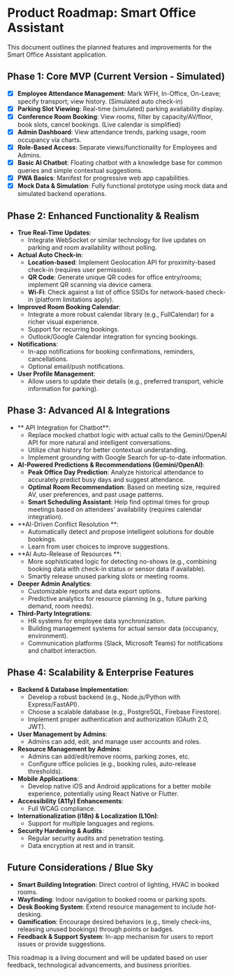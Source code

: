 
# Product Roadmap: Smart Office Assistant

This document outlines the planned features and improvements for the Smart Office Assistant application.

## Phase 1: Core MVP (Current Version - Simulated)

-   [x] **Employee Attendance Management**: Mark WFH, In-Office, On-Leave; specify transport; view history. (Simulated auto check-in)
-   [x] **Parking Slot Viewing**: Real-time (simulated) parking availability display.
-   [x] **Conference Room Booking**: View rooms, filter by capacity/AV/floor, book slots, cancel bookings. (Live calendar is simplified)
-   [x] **Admin Dashboard**: View attendance trends, parking usage, room occupancy via charts.
-   [x] **Role-Based Access**: Separate views/functionality for Employees and Admins.
-   [x] **Basic AI Chatbot**: Floating chatbot with a knowledge base for common queries and simple contextual suggestions.
-   [x] **PWA Basics**: Manifest for progressive web app capabilities.
-   [x] **Mock Data & Simulation**: Fully functional prototype using mock data and simulated backend operations.

## Phase 2: Enhanced Functionality & Realism

-   **True Real-Time Updates**:
    -   Integrate WebSocket or similar technology for live updates on parking and room availability without polling.
-   **Actual Auto Check-in**:
    -   **Location-based**: Implement Geolocation API for proximity-based check-in (requires user permission).
    -   **QR Code**: Generate unique QR codes for office entry/rooms; implement QR scanning via device camera.
    -   **Wi-Fi**: Check against a list of office SSIDs for network-based check-in (platform limitations apply).
-   **Improved Room Booking Calendar**:
    -   Integrate a more robust calendar library (e.g., FullCalendar) for a richer visual experience.
    -   Support for recurring bookings.
    -   Outlook/Google Calendar integration for syncing bookings.
-   **Notifications**:
    -   In-app notifications for booking confirmations, reminders, cancellations.
    -   Optional email/push notifications.
-   **User Profile Management**:
    -   Allow users to update their details (e.g., preferred transport, vehicle information for parking).

## Phase 3: Advanced AI & Integrations

-   ** API Integration for Chatbot**:
    -   Replace mocked chatbot logic with actual calls to the Gemini/OpenAI API for more natural and intelligent conversations.
    -   Utilize chat history for better contextual understanding.
    -   Implement grounding with Google Search for up-to-date information.
-   **AI-Powered Predictions & Recommendations (Gemini/OpenAI)**:
    -   **Peak Office Day Prediction**: Analyze historical attendance to accurately predict busy days and suggest attendance.
    -   **Optimal Room Recommendation**: Based on meeting size, required AV, user preferences, and past usage patterns.
    -   **Smart Scheduling Assistant**: Help find optimal times for group meetings based on attendees' availability (requires calendar integration).
-   **AI-Driven Conflict Resolution **:
    -   Automatically detect and propose intelligent solutions for double bookings.
    -   Learn from user choices to improve suggestions.
-   **AI Auto-Release of Resources **:
    -   More sophisticated logic for detecting no-shows (e.g., combining booking data with check-in status or sensor data if available).
    -   Smartly release unused parking slots or meeting rooms.
-   **Deeper Admin Analytics**:
    -   Customizable reports and data export options.
    -   Predictive analytics for resource planning (e.g., future parking demand, room needs).
-   **Third-Party Integrations**:
    -   HR systems for employee data synchronization.
    -   Building management systems for actual sensor data (occupancy, environment).
    -   Communication platforms (Slack, Microsoft Teams) for notifications and chatbot interaction.

## Phase 4: Scalability & Enterprise Features

-   **Backend & Database Implementation**:
    -   Develop a robust backend (e.g., Node.js/Python with Express/FastAPI).
    -   Choose a scalable database (e.g., PostgreSQL, Firebase Firestore).
    -   Implement proper authentication and authorization (OAuth 2.0, JWT).
-   **User Management by Admins**:
    -   Admins can add, edit, and manage user accounts and roles.
-   **Resource Management by Admins**:
    -   Admins can add/edit/remove rooms, parking zones, etc.
    -   Configure office policies (e.g., booking rules, auto-release thresholds).
-   **Mobile Applications**:
    -   Develop native iOS and Android applications for a better mobile experience, potentially using React Native or Flutter.
-   **Accessibility (A11y) Enhancements**:
    -   Full WCAG compliance.
-   **Internationalization (i18n) & Localization (L10n)**:
    -   Support for multiple languages and regions.
-   **Security Hardening & Audits**:
    -   Regular security audits and penetration testing.
    -   Data encryption at rest and in transit.

## Future Considerations / Blue Sky

-   **Smart Building Integration**: Direct control of lighting, HVAC in booked rooms.
-   **Wayfinding**: Indoor navigation to booked rooms or parking spots.
-   **Desk Booking System**: Extend resource management to include hot-desking.
-   **Gamification**: Encourage desired behaviors (e.g., timely check-ins, releasing unused bookings) through points or badges.
-   **Feedback & Support System**: In-app mechanism for users to report issues or provide suggestions.

This roadmap is a living document and will be updated based on user feedback, technological advancements, and business priorities.
